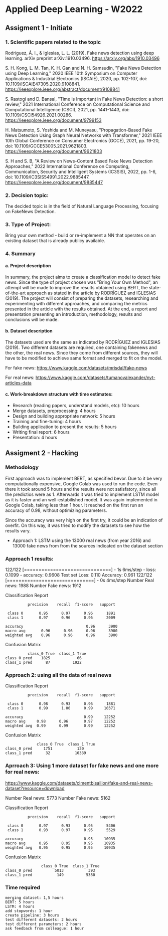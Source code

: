 # Applied Deep Learning - W2022

## Assigment 1 - Initiate

### 1. Scientific papers related to the topic

Rodríguez, Á. I., & Iglesias, L. L. (2019). Fake news detection using deep learning. arXiv preprint arXiv:1910.03496.
https://arxiv.org/abs/1910.03496

S. H. Kong, L. M. Tan, K. H. Gan and N. H. Samsudin, "Fake News Detection using Deep Learning," 2020 IEEE 10th Symposium on Computer Applications & Industrial Electronics (ISCAIE), 2020, pp. 102-107, doi: 10.1109/ISCAIE47305.2020.9108841.
https://ieeexplore.ieee.org/abstract/document/9108841

S. Rastogi and D. Bansal, "Time is Important in Fake News Detection: a short review," 2021 International Conference on Computational Science and Computational Intelligence (CSCI), 2021, pp. 1441-1443, doi: 10.1109/CSCI54926.2021.00286.
https://ieeexplore.ieee.org/document/9799153

H. Matsumoto, S. Yoshida and M. Muneyasu, "Propagation-Based Fake News Detection Using Graph Neural Networks with Transformer," 2021 IEEE 10th Global Conference on Consumer Electronics (GCCE), 2021, pp. 19-20, doi: 10.1109/GCCE53005.2021.9621803.
https://ieeexplore.ieee.org/document/9621803

S. H and S. B, "A Review on News-Content Based Fake News Detection Approaches," 2022 International Conference on Computing, Communication, Security and Intelligent Systems (IC3SIS), 2022, pp. 1-6, doi: 10.1109/IC3SIS54991.2022.9885447.
https://ieeexplore.ieee.org/document/9885447

### 2. Decision topic:
The decided topic is in the field of Natural Language Processing, focusing on FakeNews Detection.

### 3. Type of Project:
Bring your own method - build or re-implement a NN that operates on an existing dataset that is already publicy available.

### 4. Summary
#### a. Project description

In summary, the project aims to create a classification model to detect fake news. Since the type of project chosen was "Bring Your Own Method", an attempt will be made to improve the results obtained using BERT, the state-of-the-art approach as stated in the article by RODRÍGUEZ and IGLESIAS (2019). The project will consist of preparing the datasets, researching and experimenting with different approaches, and comparing the metrics presented in the article with the results obtained. At the end, a report and presentation presenting an introduction, methodology, results and conclusions will be made.

#### b. Dataset description

The datasets used are the same as indicated by RODRÍGUEZ and IGLESIAS (2019). Two different datasets are required, one containing fakenews and the other, the real news. Since they come from different sources, they will have to be modified to achieve same format and merged to fit on the model.

For fake news: https://www.kaggle.com/datasets/mrisdal/fake-news 

For real news: https://www.kaggle.com/datasets/tumanovalexander/nyt-articles-data

#### c. Work-breakdown structure with time estimates:

* Research (reading papers, understand models, etc): 10 hours
* Merge datasets, preprocessing: 4 hours
* Design and building appropriate network: 5 hours
* Training and fine-tuning: 4 hours
* Building application to present the results: 5 hours
* Writing final report: 6 hours
* Presentation: 4 hours


## Assigment 2 - Hacking

### Methodology
First approach was to implement BERT, as specified bevor. Due to it be very computationally expensive, Google Colab was used to run the code. Even there it took around 5 hours and the results were not satisfatory, since all the predictios were as 1. 
Afterwards it was tried to implement LSTM model as it is faster and an well-estabilished  model. It was again implemented in Google Colab, taking less than 1 hour. It reached on the first run an accuracy of 0.98, without optimizing parameters. 

Since the accuracy was very high on the first try, it could be an indication of overfit. On this way, it was tried to modify the datasets to see how the results vary.

* Approach 1: LSTM using the 13000 real news (from year 2016) and 13000 fake news from from the sources indicated on the dataset section

### Approach 1 results:


122/122 [==============================] - 1s 6ms/step - loss: 0.1099 - accuracy: 0.9608
Test set
  Loss: 0.110
  Accuracy: 0.961
122/122 [==============================] - 0s 4ms/step
Number Real news: 1988
Number Fake news: 1912

Classification Report

              precision    recall  f1-score   support

     class 0       0.95      0.97      0.96      1891
     class 1       0.97      0.96      0.96      2009

    accuracy                            0.96      3900
    macro avg       0.96      0.96      0.96      3900
    weighted avg    0.96      0.96      0.96      3900


Confusion Matrix

              class_0 True  class_1 True
    class_0 pred    1825            66
    class_1 pred      87          1922



### Approach 2: using all the data of real news

Classification Report

              precision    recall  f1-score   support

     class 0       0.98      0.93      0.96      1881
     class 1       0.99      1.00      0.99     10371

    accuracy                           0.99     12252
    macro avg     0.98      0.96       0.97     12252
    weighted avg  0.99      0.99       0.99     12252


Confusion Matrix

                  class_0 True  class_1 True
    class_0 pred     1751           130
    class_1 pred      32           10339
    
    
### Aprroach 3: Using 1 more dataset for fake news and one more for real news: 
https://www.kaggle.com/datasets/clmentbisaillon/fake-and-real-news-dataset?resource=download


Number Real news: 5773
Number Fake news: 5162

Classification Report

              precision    recall  f1-score   support

     class 0       0.97      0.93      0.95      5406
     class 1       0.93      0.97      0.95      5529

    accuracy                           0.95     10935
    macro avg      0.95      0.95      0.95     10935
    weighted avg   0.95      0.95      0.95     10935


Confusion Matrix

                    class_0 True  class_1 True
    class_0 pred          5013           393
    class_1 pred           149          5380
    


### Time required

    merging dataset: 1,5 hours
    BERT: 5 hours
    LSTM: 4 hours
    add stopwords: 1 hour
    create pipeline: 3 hours
    test different datasets: 2 hours
    test different parameters: 2 hours
    ask feedback from colleague: 1 hour
    
